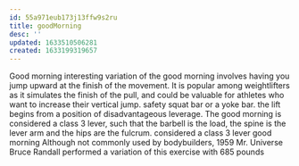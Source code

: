 ```yaml
---
id: 55a971eub173j13ffw9s2ru
title: goodMorning
desc: ''
updated: 1633510506281
created: 1633199319657
---
```


Good morning
interesting variation of the good morning involves having you jump upward at the finish of the movement. It is popular among weightlifters as it simulates the finish of the pull, and could be valuable for athletes who want to increase their vertical jump.
safety squat bar or a yoke bar.
the lift begins from a position of disadvantageous leverage.
The good morning is considered a class 3 lever, such that the barbell is the load, the spine is the lever arm and the hips are the fulcrum.
considered a class 3 lever
good morning
Although not commonly used by bodybuilders, 1959 Mr. Universe Bruce Randall performed a variation of this exercise with 685 pounds
